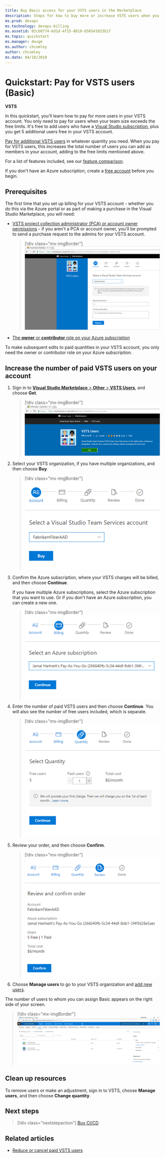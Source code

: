 ```yaml
---
title: Buy Basic access for your VSTS users in the Marketplace
description: Steps for how to buy more or increase VSTS users when you need more than the free amount via the Visual Studio Marketplace
ms.prod: devops
ms.technology: devops-billing
ms.assetid: 02cb8774-6d1d-4f15-8818-b56541033b1f
ms.topic: quickstart
ms.manager: douge
ms.author: chcomley
author: chcomley
ms.date: 04/18/2018
---
```

[//]: # (monikerRange: 'vsts')

# Quickstart: Pay for VSTS users (Basic)

**VSTS**

In this quickstart, you'll learn how to pay for more users in your VSTS account. You only need to pay for users when your team size exceeds the free limits. It's free to add users who have a [Visual Studio subscription](https://visualstudio.microsoft.com/team-services/pricing/), plus you get 5 additional users free in your VSTS account.

[Pay for additional VSTS users](https://marketplace.visualstudio.com/items?itemName=ms.vss-vstsuser) in whatever quantity you need. When you pay for VSTS users, this increases the total number of users you can add as members in your account, adding to the free limits mentioned above.

For a list of features included, see our
[feature comparison](https://visualstudio.microsoft.com/team-services/compare-features/).

If you don't have an Azure subscription, create a [free account](https://azure.microsoft.com/free/?WT.mc_id=A261C142F) before you begin.

## Prerequisites

The first time that you set up billing for your VSTS account - whether you do this via the Azure portal or as part of making a purchase in the Visual Studio Marketplace, you will need:

* [VSTS project collection administrator (PCA) or account owner permissions](../accounts/faq-add-delete-users.md#find-owner) - if you aren't a PCA or account owner, you'll be prompted to send a purchase request to the admins for your VSTS account.

   > [!div class="mx-imgBorder"]
![Non-project admin submit request](_img/buy-more-basic-access/non-organization-admin-purchase-request.png)

* [The **owner** or **contributor** role on your Azure subscription](add-backup-billing-managers.md)

To make subsequent edits to paid quantities in your VSTS account, you only need the owner or contributor role on your Azure subscription.

<a name="buy-access-vs-marketplace"></a>

## Increase the number of paid VSTS users on your account

1. Sign in to [**Visual Studio Marketplace** > **Other** > **VSTS Users**](https://marketplace.visualstudio.com/items?itemName=ms.vss-vstsuser), and choose **Get**.

   > [!div class="mx-imgBorder"]
![Go to Visual Studio Marketplace, Other, VSTS Users](_img/buy-more-basic-access/marketplace-choose-get-vsts-users.png)

2. Select your VSTS organization, if you have multiple organizations, and then choose **Buy**.

   > [!div class="mx-imgBorder"]
![Select your organization](_img/buy-more-basic-access/marketplace-choose-buy.png)

3. Confirm the Azure subscription, where your VSTS charges will be billed, and then choose **Continue**.

   If you have multiple Azure subscriptions, select the Azure subscription that you want to use. Or if you don't have an Azure subscription, you can create a new one.

   > [!div class="mx-imgBorder"]
![Confirm or select your azure subscription](_img/buy-more-basic-access/marketplace-confirm-subscription.png)

4. Enter the number of paid VSTS users and then choose **Continue**. You will also see the number of free users included, which is separate.

   > [!div class="mx-imgBorder"]
![Enter the number of paid VSTS users](_img/buy-more-basic-access/marketplace-select-number-of-users.png)

5. Review your order, and then choose **Confirm**.

   > [!div class="mx-imgBorder"]
![VSTS Marketplace review and confirm order](_img/buy-more-basic-access/marketplace-choose-confirm.png)

6. Choose **Manage users** to go to your VSTS organization and [add new users](../accounts/add-organization-users-from-user-hub.md).

The number of users to whom you can assign Basic appears on the right side of your screen.

   > [!div class="mx-imgBorder"]
![Number of users to whom you can assign Basic](_img/buy-more-basic-access/vsts-manage-users.png)

## Clean up resources

To remove users or make an adjustment, sign in to VSTS, choose **Manage users**, and then choose **Change quantity**.

## Next steps

> [!div class="nextstepaction"]
> [Buy CI/CD](https://docs.microsoft.com/en-us/vsts/billing/buy-more-build-vs?view=vsts)

## Related articles

* [Reduce or cancel paid VSTS users](reduce-cancel-paid-vsts-users.md)

